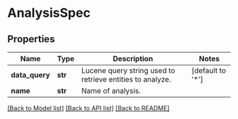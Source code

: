 # AnalysisSpec

## Properties
Name | Type | Description | Notes
------------ | ------------- | ------------- | -------------
**data_query** | **str** | Lucene query string used to retrieve entities to analyze. | [default to '*']
**name** | **str** | Name of analysis. | 

[[Back to Model list]](../README.md#documentation-for-models) [[Back to API list]](../README.md#documentation-for-api-endpoints) [[Back to README]](../README.md)

